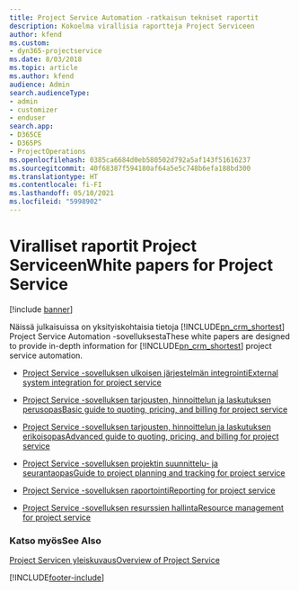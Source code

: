 ```yaml
---
title: Project Service Automation -ratkaisun tekniset raportit
description: Kokoelma virallisia raportteja Project Serviceen
author: kfend
ms.custom:
- dyn365-projectservice
ms.date: 8/03/2018
ms.topic: article
ms.author: kfend
audience: Admin
search.audienceType:
- admin
- customizer
- enduser
search.app:
- D365CE
- D365PS
- ProjectOperations
ms.openlocfilehash: 0385ca6684d0eb580502d792a5af143f51616237
ms.sourcegitcommit: 40f68387f594180af64a5e5c748b6efa188bd300
ms.translationtype: HT
ms.contentlocale: fi-FI
ms.lasthandoff: 05/10/2021
ms.locfileid: "5998902"
---
```

# <a name="white-papers-for-project-service"></a><span data-ttu-id="2b01c-103">Viralliset raportit Project Serviceen</span><span class="sxs-lookup"><span data-stu-id="2b01c-103">White papers for Project Service</span></span>

[!include [banner](../includes/psa-now-project-operations.md)]

<span data-ttu-id="2b01c-104">Näissä julkaisuissa on yksityiskohtaisia tietoja [!INCLUDE[pn_crm_shortest](../includes/pn-crm-shortest.md)] Project Service Automation -sovelluksesta</span><span class="sxs-lookup"><span data-stu-id="2b01c-104">These white papers are designed to provide in-depth information for [!INCLUDE[pn_crm_shortest](../includes/pn-crm-shortest.md)] project service automation.</span></span>

-   [<span data-ttu-id="2b01c-105">Project Service -sovelluksen ulkoisen järjestelmän integrointi</span><span class="sxs-lookup"><span data-stu-id="2b01c-105">External system integration for project service</span></span>](https://go.microsoft.com/fwlink/?LinkId=825445)

-   [<span data-ttu-id="2b01c-106">Project Service -sovelluksen tarjousten, hinnoittelun ja laskutuksen perusopas</span><span class="sxs-lookup"><span data-stu-id="2b01c-106">Basic guide to quoting, pricing, and billing for project service</span></span>](https://go.microsoft.com/fwlink/?LinkId=825241)

-   [<span data-ttu-id="2b01c-107">Project Service -sovelluksen tarjousten, hinnoittelun ja laskutuksen erikoisopas</span><span class="sxs-lookup"><span data-stu-id="2b01c-107">Advanced guide to quoting, pricing, and billing for project service</span></span>](https://go.microsoft.com/fwlink/?LinkId=825242)

-   [<span data-ttu-id="2b01c-108">Project Service -sovelluksen projektin suunnittelu- ja seurantaopas</span><span class="sxs-lookup"><span data-stu-id="2b01c-108">Guide to project planning and tracking for project service</span></span>](https://go.microsoft.com/fwlink/?LinkId=825243)

-   [<span data-ttu-id="2b01c-109">Project Service -sovelluksen raportointi</span><span class="sxs-lookup"><span data-stu-id="2b01c-109">Reporting for project service</span></span>](https://go.microsoft.com/fwlink/?LinkId=825446)

-   [<span data-ttu-id="2b01c-110">Project Service -sovelluksen resurssien hallinta</span><span class="sxs-lookup"><span data-stu-id="2b01c-110">Resource management for project service</span></span>](https://go.microsoft.com/fwlink/?LinkId=825244)

### <a name="see-also"></a><span data-ttu-id="2b01c-111">Katso myös</span><span class="sxs-lookup"><span data-stu-id="2b01c-111">See Also</span></span>
 [<span data-ttu-id="2b01c-112">Project Servicen yleiskuvaus</span><span class="sxs-lookup"><span data-stu-id="2b01c-112">Overview of Project Service</span></span>](../psa/overview.md)


[!INCLUDE[footer-include](../includes/footer-banner.md)]